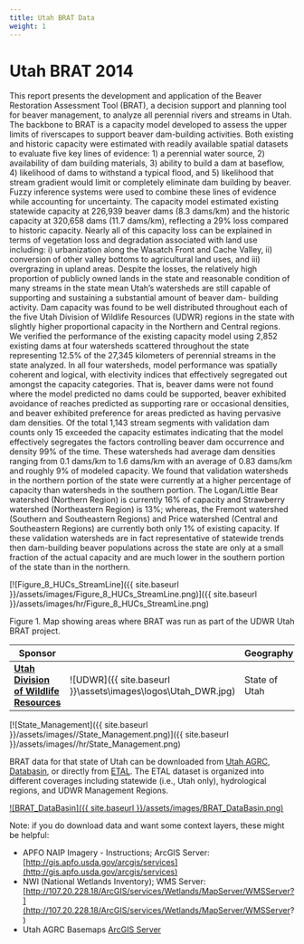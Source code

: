 ```yaml
---
title: Utah BRAT Data
weight: 1
---
```


# Utah BRAT 2014

This report presents the development and application of the Beaver Restoration Assessment Tool (BRAT), a decision support and planning tool for beaver management, to analyze all perennial rivers and streams in Utah. The backbone to BRAT is a capacity model developed to assess the upper limits of riverscapes to support beaver dam-building activities. Both existing and historic capacity were estimated with readily available spatial datasets to evaluate five key lines of evidence: 1) a perennial water source, 2) availability of dam building materials, 3) ability to build a dam at baseflow, 4) likelihood of dams to withstand a typical flood, and 5) likelihood that stream gradient would limit or completely eliminate dam building by beaver. Fuzzy inference systems were used to combine these lines of evidence while accounting for uncertainty. 
The capacity model estimated existing statewide capacity at 226,939 beaver dams (8.3 dams/km) and the historic capacity at 320,658 dams (11.7 dams/km), reflecting a 29% loss compared to historic capacity. Nearly all of this capacity loss can be explained in terms of vegetation loss and degradation associated with land use including: i) urbanization along the Wasatch Front and Cache Valley, ii) conversion of other valley bottoms to agricultural land uses, and iii) overgrazing in upland areas. Despite the losses, the relatively high proportion of publicly owned lands in the state and reasonable condition of many streams in the state mean Utah’s watersheds are still capable of supporting and sustaining a substantial amount of beaver dam- building activity. Dam capacity was found to be well distributed throughout each of the five Utah Division of Wildlife Resources (UDWR) regions in the state with slightly higher proportional capacity in the Northern and Central regions. 
We verified the performance of the existing capacity model using 2,852 existing dams at four watersheds scattered throughout the state representing 12.5% of the 27,345 kilometers of perennial streams in the state analyzed. In all four watersheds, model performance was spatially coherent and logical, with electivity indices that effectively segregated out amongst the capacity categories. That is, beaver dams were not found where the model predicted no dams could be supported, beaver exhibited avoidance of reaches predicted as supporting rare or occasional densities, and beaver exhibited preference for areas predicted as having pervasive dam densities. Of the total 1,143 stream segments with validation dam counts only 15 exceeded the capacity estimates indicating that the model effectively segregates the factors controlling beaver dam occurrence and density 99% of the time. These watersheds had average dam densities ranging from 0.1 dams/km to 1.6 dams/km with an average of 0.83 dams/km and roughly 9% of modeled capacity. We found that validation watersheds in the northern portion of the state were currently at a higher percentage of capacity than watersheds in the southern portion. The Logan/Little Bear watershed (Northern Region) is currently 16% of capacity and Strawberry watershed (Northeastern Region) is 13%; whereas, the Fremont watershed (Southern and Southeastern Regions) and Price watershed (Central and Southeastern Regions) are currently both only 1% of existing capacity. If these validation watersheds are in fact representative of statewide trends then dam-building beaver populations across the state are only at a small fraction of the actual capacity and are much lower in the southern portion of the state than in the northern. 

[![Figure_8_HUCs_StreamLine]({{ site.baseurl }}/assets/images/Figure_8_HUCs_StreamLine.png)]({{ site.baseurl }}/assets/images/hr/Figure_8_HUCs_StreamLine.png)

Figure 1.  Map showing areas where BRAT was run as part of the UDWR Utah BRAT project.

| Sponsor   | | Geography   | Year(s)   | Status      |
| ---------------------------------------- | - | -------------------- | -------------- | ------------- |
| **[Utah Division of Wildlife Resources](https://wildlife.utah.gov)** |![UDWR]({{ site.baseurl }}\assets\images\logos\Utah_DWR.jpg) | State of Utah                            |  2014-2015   | [Complete]({{ site.baseurl }}\BRATData\USA\UDWR_Utah\)     |

[![State_Management]({{ site.baseurl }}/assets/images//State_Management.png)]({{ site.baseurl }}/assets/images//hr/State_Management.png)

BRAT data for that state of Utah can be downloaded from [Utah AGRC](http://gis.utah.gov/data/bioscience-overview/), [Databasin](http://databasin.org/datasets/1420ffb7e9674753a5fb626e2b830c1f), or directly from [ETAL](https://usu.box.com/v/UtahBRATData).  The ETAL dataset is organized into different coverages including statewide (i.e., Utah only), hydrological regions, and UDWR Management Regions. 


[![BRAT_DataBasin]({{ site.baseurl }}/assets/images/BRAT_DataBasin.png)](https://databasin.org/datasets/1420ffb7e9674753a5fb626e2b830c1f)

Note: if you do download data and want some context layers, these might be helpful:
- APFO NAIP Imagery - Instructions; ArcGIS Server: [http://gis.apfo.usda.gov/arcgis/services](http://gis.apfo.usda.gov/arcgis/services)
- NWI (National Wetlands Inventory); WMS Server: [http://107.20.228.18/ArcGIS/services/Wetlands/MapServer/WMSServer?](http://107.20.228.18/ArcGIS/services/Wetlands/MapServer/WMSServer?)
- Utah AGRC Basemaps [ArcGIS Server](http://gis.utah.gov/data/sgid-base-map-services-arcmap/) 
